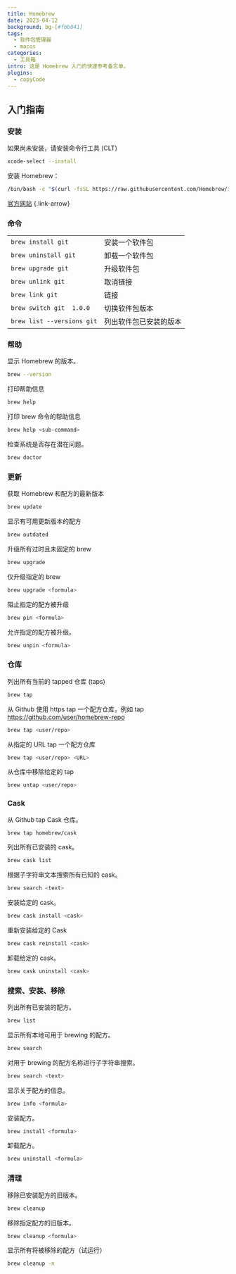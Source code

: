 ```yaml
---
title: Homebrew
date: 2023-04-12
background: bg-[#fbb041]
tags:
  - 软件包管理器
  - macos
categories:
  - 工具箱
intro: 这是 Homebrew 入门的快速参考备忘单。
plugins:
  - copyCode
---
```


## 入门指南

### 安装

如果尚未安装，请安装命令行工具 (CLT)

```bash
xcode-select --install
```

安装 Homebrew：

```bash {.wrap}
/bin/bash -c "$(curl -fsSL https://raw.githubusercontent.com/Homebrew/install/HEAD/install.sh)"
```

[官方网站](https://brew.sh/) {.link-arrow}

### 命令

|                            |                                        |
| -------------------------- | -------------------------------------- |
| `brew install git`         | 安装一个软件包                      |
| `brew uninstall git`       | 卸载一个软件包                    |
| `brew upgrade git`         | 升级软件包                        |
| `brew unlink git`          | 取消链接                                 |
| `brew link git`            | 链接                                   |
| `brew switch git  1.0.0`   | 切换软件包版本                 |
| `brew list --versions git` | 列出软件包已安装的版本 |

### 帮助

显示 Homebrew 的版本。

```bash
brew --version
```

打印帮助信息

```bash
brew help
```

打印 brew 命令的帮助信息

```bash
brew help <sub-command>
```

检查系统是否存在潜在问题。

```bash
brew doctor
```

### 更新

获取 Homebrew 和配方的最新版本

```bash
brew update
```

显示有可用更新版本的配方

```bash
brew outdated
```

升级所有过时且未固定的 brew

```bash
brew upgrade
```

仅升级指定的 brew

```bash
brew upgrade <formula>
```

阻止指定的配方被升级

```bash
brew pin <formula>
```

允许指定的配方被升级。

```bash
brew unpin <formula>
```

### 仓库

列出所有当前的 tapped 仓库 (taps)

```bash
brew tap
```

从 Github 使用 https tap 一个配方仓库，例如 tap https://github.com/user/homebrew-repo

```bash
brew tap <user/repo>
```

从指定的 URL tap 一个配方仓库

```bash
brew tap <user/repo> <URL>
```

从仓库中移除给定的 tap

```bash
brew untap <user/repo>
```

### Cask

从 Github tap Cask 仓库。

```bash
brew tap homebrew/cask
```

列出所有已安装的 cask。

```bash
brew cask list
```

根据子字符串文本搜索所有已知的 cask。

```bash
brew search <text>
```

安装给定的 cask。

```bash
brew cask install <cask>
```

重新安装给定的 Cask

```bash
brew cask reinstall <cask>
```

卸载给定的 cask。

```bash
brew cask uninstall <cask>
```

### 搜索、安装、移除

列出所有已安装的配方。

```bash
brew list
```

显示所有本地可用于 brewing 的配方。

```bash
brew search
```

对用于 brewing 的配方名称进行子字符串搜索。

```bash
brew search <text>
```

显示关于配方的信息。

```bash
brew info <formula>
```

安装配方。

```bash
brew install <formula>
```

卸载配方。

```bash
brew uninstall <formula>
```

### 清理

移除已安装配方的旧版本。

```bash
brew cleanup
```

移除指定配方的旧版本。

```bash
brew cleanup <formula>
```

显示所有将被移除的配方（试运行）

```bash
brew cleanup -n
```
